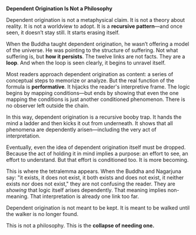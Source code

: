 **Dependent Origination Is Not a Philosophy**

Dependent origination is not a metaphysical claim. It is not a theory about reality. It is not a worldview to adopt. It is a **recursive pattern**—and once seen, it doesn’t stay still. It starts erasing itself.

When the Buddha taught dependent origination, he wasn’t offering a model of the universe. He was pointing to the structure of suffering. Not what suffering is, but **how it persists**. The twelve links are not facts. They are a **loop**. And when the loop is seen clearly, it begins to unravel itself.

Most readers approach dependent origination as content: a series of conceptual steps to memorize or analyze. But the real function of the formula is **performative**. It hijacks the reader's interpretive frame. The logic begins by mapping conditions—but ends by showing that even the one mapping the conditions is just another conditioned phenomenon. There is no observer left outside the chain.

In this way, dependent origination is a recursive booby trap. It hands the mind a ladder and then kicks it out from underneath. It shows that all phenomena are dependently arisen—including the very act of interpretation.

Eventually, even the idea of dependent origination itself must be dropped. Because the act of holding it in mind implies a purpose: an effort to see, an effort to understand. But that effort is conditioned too. It is more becoming.

This is where the tetralemma appears. When the Buddha and Nagarjuna say: "it exists, it does not exist, it both exists and does not exist, it neither exists nor does not exist," they are not confusing the reader. They are *showing* that logic itself arises dependently. That meaning implies non-meaning. That interpretation is already one link too far.

Dependent origination is not meant to be kept. It is meant to be walked until the walker is no longer found.

This is not a philosophy. This is the **collapse of needing one.**

